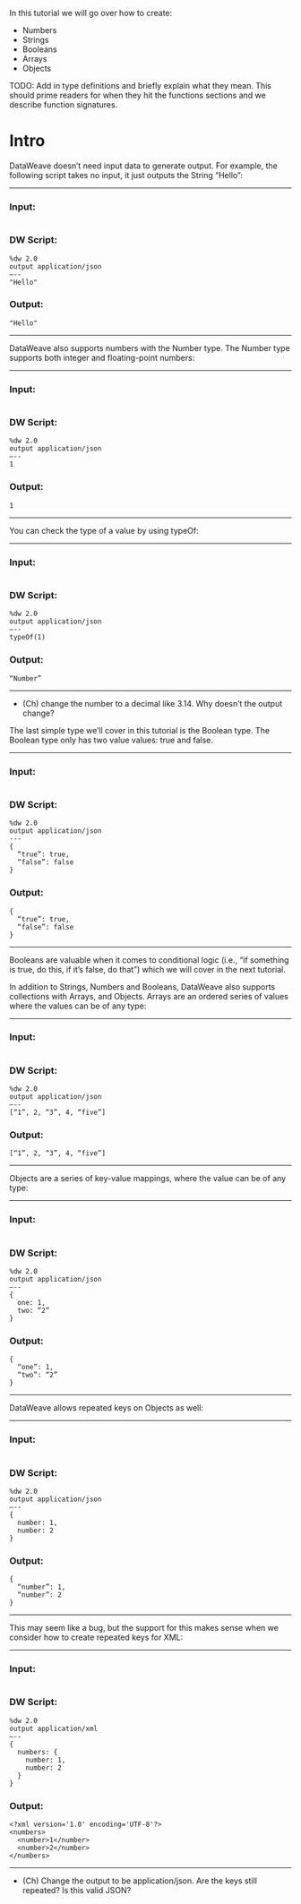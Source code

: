 In this tutorial we will go over how to create:
* Numbers
* Strings
* Booleans
* Arrays
* Objects

TODO: Add in type definitions and briefly explain what they mean. This should prime readers for when they hit the functions sections and we describe function signatures.


# Intro

DataWeave doesn’t need input data to generate output. For example, the following script takes no input, it just outputs the String “Hello”:

---
### Input:
```
```

### DW Script:
```dw
%dw 2.0
output application/json
—--
"Hello"
```
### Output:
```
"Hello"
```
---

DataWeave also supports numbers with the Number type. The Number type supports both integer and floating-point numbers:

---
### Input:
```
```

### DW Script:
```dw
%dw 2.0
output application/json
—--
1
```
### Output:
```
1
```
---

You can check the type of a value by using typeOf:

---
### Input:
```
```

### DW Script:
```dw
%dw 2.0
output application/json
—--
typeOf(1)
```

### Output:
```
“Number”
```
---

* (Ch) change the number to a decimal like 3.14. Why doesn’t the output change?

The last simple type we’ll cover in this tutorial is the Boolean type. The Boolean type only has two value values: true and false.

---
### Input:
```
```

### DW Script:
```dw
%dw 2.0
output application/json
---
{
  “true”: true,
  “false”: false
}
```
### Output:
```
{
  “true”: true,
  “false”: false
}
```
---

Booleans are valuable when it comes to conditional logic (i.e., “if something is true, do this, if it’s false, do that”) which we will cover in the next tutorial.

In addition to Strings, Numbers and Booleans, DataWeave also supports collections with Arrays, and Objects. Arrays are an ordered series of values where the values can be of any type:

---
### Input:
```
```

### DW Script:
```dw
%dw 2.0
output application/json
—--
[“1”, 2, “3”, 4, “five”]
```
### Output:
```
[“1”, 2, “3”, 4, “five”]
```
---

Objects are a series of key-value mappings, where the value can be of any type:

---
### Input:
```
```

### DW Script:
```dw
%dw 2.0
output application/json
—--
{
  one: 1,
  two: “2”
}
```
### Output:
```
{
  “one”: 1,
  “two”: “2”
}
```
---

DataWeave allows repeated keys on Objects as well:

---
### Input:
```
```
### DW Script:
```dw
%dw 2.0
output application/json
—--
{
  number: 1,
  number: 2
}
```
### Output:
```
{
  “number”: 1,
  “number”: 2
}
```
---

This may seem like a bug, but the support for this makes sense when we consider how to create repeated keys for XML:

---
### Input:
```
```
### DW Script:
```dw
%dw 2.0
output application/xml
—--
{
  numbers: {
    number: 1,
    number: 2
  }
}
```
### Output:
```
<?xml version='1.0' encoding='UTF-8'?>
<numbers>
  <number>1</number>
  <number>2</number>
</numbers>
```
---

* (Ch) Change the output to be application/json. Are the keys still repeated? Is this valid JSON?
